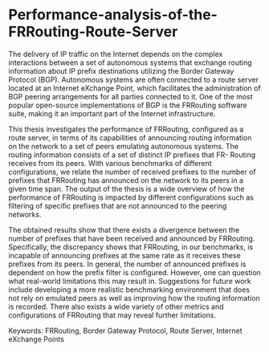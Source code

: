 # Performance-analysis-of-the-FRRouting-Route-Server

The delivery of IP traffic on the Internet depends on the complex interactions between a set of autonomous systems that exchange routing information about IP prefix destinations utilizing the Border Gateway Protocol (BGP). Autonomous systems are often connected to a route server located at an Internet eXchange Point, which facilitates the administration of BGP peering arrangements for all parties connected to it. One of the most popular open-source implementations of BGP is the FRRouting software suite, making it an important part of the Internet infrastructure.

This thesis investigates the performance of FRRouting, configured as a route server, in terms of its capabilities of announcing routing information on the network to a set of peers emulating autonomous systems. The routing information consists of a set of distinct IP prefixes that FR- Routing receives from its peers. With various benchmarks of different configurations, we relate the number of received prefixes to the number of prefixes that FRRouting has announced on the network to its peers in a given time span. The output of the thesis is a wide overview of how the performance of FRRouting is impacted by different configurations such as filtering of specific prefixes that are not announced to the peering networks.

The obtained results show that there exists a divergence between the number of prefixes that have been received and announced by FRRouting. Specifically, the discrepancy shows that FRRouting, in our benchmarks, is incapable of announcing prefixes at the same rate as it receives these prefixes from its peers. In general, the number of announced prefixes is dependent on how the prefix filter is configured. However, one can question what real-world limitations this may result in. Suggestions for future work include developing a more realistic benchmarking environment that does not rely on emulated peers as well as improving how the routing information is recorded. There also exists a wide variety of other metrics and configurations of FRRouting that may reveal further limitations.

Keywords: FRRouting, Border Gateway Protocol, Route Server, Internet eXchange Points